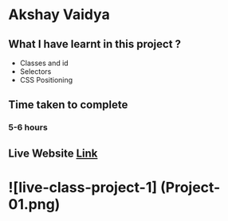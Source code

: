# Akshay Vaidya

## What I have learnt in this project ?
- Classes and id
- Selectors
- CSS Positioning

## Time taken to complete
### 5-6 hours

## Live Website [Link](https://lcp01.netlify.app/)

# ![live-class-project-1] (Project-01.png)
